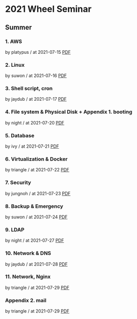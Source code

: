# 2021 Wheel Seminar

## Summer

### 1. AWS

by platypus / at 2021-07-15
[PDF](https://home.cdn.sparcs.org/platypus_1628883481027.pdf)

### 2. Linux

by suwon / at 2021-07-16
[PDF](https://home.cdn.sparcs.org/suwon_1628883546267.pdf)

### 3. Shell script, cron

by jaydub / at 2021-07-17
[PDF](https://home.cdn.sparcs.org/jaydub_1628883571127.pdf)

### 4. File system & Physical Disk + Appendix 1. booting

by night / at 2021-07-20
[PDF](https://home.cdn.sparcs.org/night_1628883604219.pdf)

### 5. Database

by ivy / at 2021-07-21
[PDF](https://home.cdn.sparcs.org/ivy_1628883639103.pdf)

### 6. Virtualization & Docker

by triangle / at 2021-07-22
[PDF](https://home.cdn.sparcs.org/triangle_1628883655946.pdf)

### 7. Security

by jungnoh / at 2021-07-23
[PDF](https://home.cdn.sparcs.org/jungnoh_1628883674016.pdf)

### 8. Backup & Emergency

by suwon / at 2021-07-24
[PDF](https://home.cdn.sparcs.org/suwon_1628883693658.pdf)

### 9. LDAP

by night / at 2021-07-27
[PDF](https://home.cdn.sparcs.org/night_1628883711243.pdf)

### 10. Network & DNS

by jaydub / at 2021-07-28
[PDF](https://home.cdn.sparcs.org/jaydub_1628883752623.pdf)

### 11. Network, Nginx

by triangle / at 2021-07-29
[PDF](https://home.cdn.sparcs.org/triangle_1628883864435.pdf)

### Appendix 2. mail

by triangle / at 2021-07-29
[PDF](https://home.cdn.sparcs.org/triangle_1628883875562.pdf)
